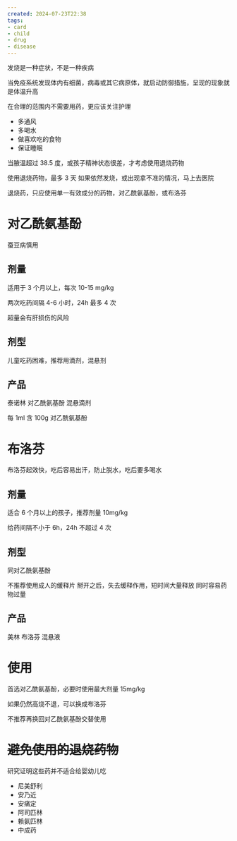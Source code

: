 ```yaml
---
created: 2024-07-23T22:38
tags: 
- card
- child
- drug
- disease
---
```


发烧是一种症状，不是一种疾病

当免疫系统发现体内有细菌，病毒或其它病原体，就启动防御措施，呈现的现象就是体温升高

在合理的范围内不需要用药，更应该关注护理
- 多通风
- 多喝水
- 做喜欢吃的食物
- 保证睡眠

当腋温超过 38.5 度，或孩子精神状态很差，才考虑使用退烧药物

使用退烧药物，最多 3 天
如果依然发烧，或出现拿不准的情况，马上去医院

退烧药，只应使用单一有效成分的药物，对乙酰氨基酚，或布洛芬


# 对乙酰氨基酚

蚕豆病慎用

## 剂量

适用于 3 个月以上，每次 10-15 mg/kg

两次吃药间隔 4-6 小时，24h 最多 4 次

超量会有肝损伤的风险

## 剂型

儿童吃药困难，推荐用滴剂，混悬剂

## 产品

泰诺林 对乙酰氨基酚 混悬滴剂

每 1ml 含 100g 对乙酰氨基酚

# 布洛芬

布洛芬起效快，吃后容易出汗，防止脱水，吃后要多喝水

## 剂量

适合 6 个月以上的孩子，推荐剂量 10mg/kg

给药间隔不小于 6h，24h 不超过 4 次

## 剂型

同对乙酰氨基酚

不推荐使用成人的缓释片
掰开之后，失去缓释作用，短时间大量释放
同时容易药物过量

## 产品

美林 布洛芬 混悬液

# 使用

首选对乙酰氨基酚，必要时使用最大剂量 15mg/kg

如果仍然高烧不退，可以换成布洛芬

不推荐再换回对乙酰氨基酚交替使用

# ~~避免使用的退烧药物~~

研究证明这些药并不适合给婴幼儿吃
- 尼美舒利
- 安乃近
- 安痛定
- 阿司匹林
- 赖氨匹林
- 中成药







